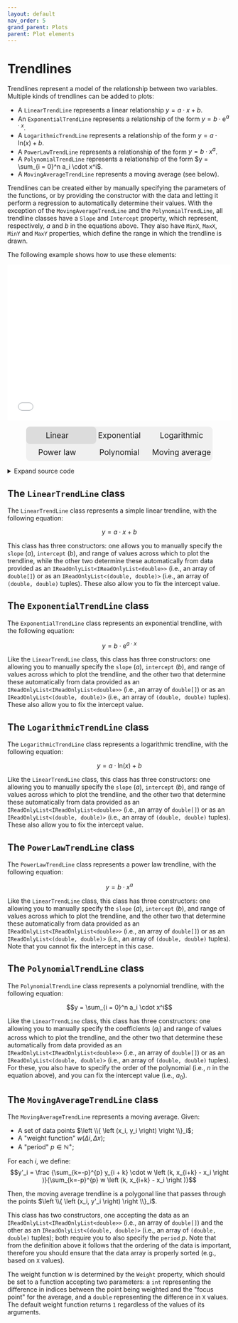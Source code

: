 ```yaml
---
layout: default
nav_order: 5
grand_parent: Plots
parent: Plot elements
---
```


# Trendlines

Trendlines represent a model of the relationship between two variables. Multiple kinds of trendlines can be added to plots: 

* A `LinearTrendLine` represents a linear relationship $y = a \cdot x + b$.
* An `ExponentialTrendLine` represents a relationship of the form $y = b \cdot \mathrm{e}^{a \cdot x}$.
* A `LogarithmicTrendLine` represents a relationship of the form $y = a \cdot \mathrm{ln} \left ( x \right ) + b$.
* A `PowerLawTrendLine` represents a relationship of the form $y = b \cdot x^a$.
* A `PolynomialTrendLine` represents a relationship of the form $y = \sum_{i = 0}^n a_i \cdot x^i$.
* A `MovingAverageTrendLine` represents a moving average (see below).

Trendlines can be created either by manually specifying the parameters of the functions, or by providing the constructor with the data and letting it perform a regression to automatically determine their values. With the exception of the `MovingAverageTrendLine` and the `PolynomialTrendLine`, all trendline classes have a `Slope` and `Intercept` property, which represent, respectively, $a$ and $b$ in the equations above. They also have `MinX`, `MaxX`, `MinY` and `MaxY` properties, which define the range in which the trendline is drawn.

The following example shows how to use these elements:

<div class="code-example">

<style>
    .radio
    {
        display: none;
    }

    .radioLabel
    {
        display: inline-block;
        padding-top: 0.5em;
        padding-bottom: 0.5em;
        border-radius: 0.5em;
        width: 8em;
        text-align: center;
        font-size: 1.25em;
        cursor: pointer;
    }
</style>

<iframe src="assets/images/plots/linearTrendline.svg" style="width: 100%; height: 25em; border: 0px solid black; display: block" id="linearTrendline"></iframe>
<iframe src="assets/images/plots/exponentialTrendline.svg" style="width: 100%; height: 25em; border: 0px solid black; display: none" id="exponentialTrendline"></iframe>
<iframe src="assets/images/plots/logarithmicTrendline.svg" style="width: 100%; height: 25em; border: 0px solid black; display: none" id="logarithmicTrendline"></iframe>
<iframe src="assets/images/plots/powerLawTrendline.svg" style="width: 100%; height: 25em; border: 0px solid black; display: none" id="powerLawTrendline"></iframe>
<iframe src="assets/images/plots/polynomialTrendline.svg" style="width: 100%; height: 25em; border: 0px solid black; display: none" id="polynomialTrendline"></iframe>
<iframe src="assets/images/plots/movingAverageTrendline.svg" style="width: 100%; height: 25em; border: 0px solid black; display: none" id="movingAverageTrendline"></iframe>

<p style="text-align: center; position: relative">
    <span style="display: inline-block; width: 24em; background: rgb(240, 240, 240); padding-top: 1em; padding-bottom: 1em; border-radius: 0.5em; position: absolute; top: 0; left: calc(50% - 12em); font-size: 1.25em; z-index: -1">&nbsp;<br />&nbsp;</span>
    <span style="display: inline-block; width: 8em; background: rgb(220, 220, 220); padding: 0.5em; border-radius: 0.5em; position: absolute; top: 0; left: calc(50% - 12em); font-size: 1.25em; z-index: -1; transition: left 200ms ease-in-out, top 200ms ease-in-out" id="itemSelector">&nbsp;</span>
    <input type="radio" name="displayItem" id="linearTrendlineButton" checked class="radio"><label for="linearTrendlineButton" class="radioLabel">Linear</label><input type="radio" name="displayItem" id="exponentialTrendlineButton" class="radio"><label for="exponentialTrendlineButton" class="radioLabel">Exponential</label><input type="radio" name="displayItem" id="logarithmicTrendlineButton" class="radio"><label for="logarithmicTrendlineButton" class="radioLabel">Logarithmic</label><br />
    <input type="radio" name="displayItem" id="powerLawTrendlineButton" checked class="radio"><label for="powerLawTrendlineButton" class="radioLabel">Power law</label><input type="radio" name="displayItem" id="polynomialTrendlineButton" class="radio"><label for="polynomialTrendlineButton" class="radioLabel">Polynomial</label><input type="radio" name="displayItem" id="movingAverageTrendlineButton" class="radio"><label for="movingAverageTrendlineButton" class="radioLabel">Moving average</label>
</p>

<script>
    function showHide()
    {
        if (document.getElementById("linearTrendlineButton").checked)
        {
            document.getElementById("linearTrendline").style.display = "block";
            document.getElementById("exponentialTrendline").style.display = "none";
            document.getElementById("logarithmicTrendline").style.display = "none";
            document.getElementById("powerLawTrendline").style.display = "none";
            document.getElementById("polynomialTrendline").style.display = "none";
            document.getElementById("movingAverageTrendline").style.display = "none";
            document.getElementById("itemSelector").style.left = "calc(50% - 12em)";
            document.getElementById("itemSelector").style.top = "0";
        }
        else if (document.getElementById("exponentialTrendlineButton").checked)
        {
            document.getElementById("linearTrendline").style.display = "none";
            document.getElementById("exponentialTrendline").style.display = "block";
            document.getElementById("logarithmicTrendline").style.display = "none";
            document.getElementById("powerLawTrendline").style.display = "none";
            document.getElementById("polynomialTrendline").style.display = "none";
            document.getElementById("movingAverageTrendline").style.display = "none";
            document.getElementById("itemSelector").style.left = "calc(50% - 4em)";
            document.getElementById("itemSelector").style.top = "0";
        }
        else if (document.getElementById("logarithmicTrendlineButton").checked)
        {
            document.getElementById("linearTrendline").style.display = "none";
            document.getElementById("exponentialTrendline").style.display = "none";
            document.getElementById("logarithmicTrendline").style.display = "block";
            document.getElementById("powerLawTrendline").style.display = "none";
            document.getElementById("polynomialTrendline").style.display = "none";
            document.getElementById("movingAverageTrendline").style.display = "none";
            document.getElementById("itemSelector").style.left = "calc(50% + 4em)";
            document.getElementById("itemSelector").style.top = "0";
        }
        else if (document.getElementById("powerLawTrendlineButton").checked)
        {
            document.getElementById("linearTrendline").style.display = "none";
            document.getElementById("exponentialTrendline").style.display = "none";
            document.getElementById("logarithmicTrendline").style.display = "none";
            document.getElementById("powerLawTrendline").style.display = "block";
            document.getElementById("polynomialTrendline").style.display = "none";
            document.getElementById("movingAverageTrendline").style.display = "none";
            document.getElementById("itemSelector").style.left = "calc(50% - 12em)";
            document.getElementById("itemSelector").style.top = "50%";
        }
        else if (document.getElementById("polynomialTrendlineButton").checked)
        {
            document.getElementById("linearTrendline").style.display = "none";
            document.getElementById("exponentialTrendline").style.display = "none";
            document.getElementById("logarithmicTrendline").style.display = "none";
            document.getElementById("powerLawTrendline").style.display = "none";
            document.getElementById("polynomialTrendline").style.display = "block";
            document.getElementById("movingAverageTrendline").style.display = "none";
            document.getElementById("itemSelector").style.left = "calc(50% - 4em)";
            document.getElementById("itemSelector").style.top = "50%";
        }
        else if (document.getElementById("movingAverageTrendlineButton").checked)
        {
            document.getElementById("linearTrendline").style.display = "none";
            document.getElementById("exponentialTrendline").style.display = "none";
            document.getElementById("logarithmicTrendline").style.display = "none";
            document.getElementById("powerLawTrendline").style.display = "none";
            document.getElementById("polynomialTrendline").style.display = "none";
            document.getElementById("movingAverageTrendline").style.display = "block";
            document.getElementById("itemSelector").style.left = "calc(50% + 4em)";
            document.getElementById("itemSelector").style.top = "50%";
        }
    }

    document.getElementById("linearTrendlineButton").onclick = showHide;
    document.getElementById("exponentialTrendlineButton").onclick = showHide;
    document.getElementById("logarithmicTrendlineButton").onclick = showHide;
    document.getElementById("powerLawTrendlineButton").onclick = showHide;
    document.getElementById("polynomialTrendlineButton").onclick = showHide;
    document.getElementById("movingAverageTrendlineButton").onclick = showHide;
</script>

</div>
<details markdown="block">
<summary>
    Expand source code
  </summary>
  {: .text-delta }
{% highlight CSharp %}
using VectSharp;
using VectSharp.Plots;
using VectSharp.SVG;

// Linear trendline
{
    // Create some random data.
    Random rnd = new Random();
    double[][] data = (from el in Enumerable.Range(0, 20) select new double[] { el, 3 + el * 2 + rnd.NextDouble() * 10 }).ToArray();

    // Create a linear coordinate system.
    LinearCoordinateSystem2D coordinateSystem = new LinearCoordinateSystem2D(data, 350, 250);

    // Create a plot element drawing the data points.
    ScatterPoints<IReadOnlyList<double>> points = new ScatterPoints<IReadOnlyList<double>>(data, coordinateSystem);

    // Create the trendline.
    LinearTrendLine trendLine = new LinearTrendLine(data, coordinateSystem);

    // Create the plot.
    Plot plot = new Plot();

    // Add the points and the trendline to the plot.
    plot.AddPlotElements(points, trendLine);

    // Render the plot to a Page and save it as an SVG document.
    Page pag = plot.Render();
    pag.SaveAsSVG("linearTrendline.svg");
}

// Exponential trendline
{
    // Create some random data.
    Random rnd = new Random();
    double[][] data = (from el in Enumerable.Range(0, 20) select new double[] { el, 3 * Math.Exp(el * 0.15) + rnd.NextDouble() * 10 }).ToArray();

    // Create a linear coordinate system.
    LinearCoordinateSystem2D coordinateSystem = new LinearCoordinateSystem2D(data, 350, 250);

    // Create a plot element drawing the data points.
    ScatterPoints<IReadOnlyList<double>> points = new ScatterPoints<IReadOnlyList<double>>(data, coordinateSystem);

    // Create the trendline.
    ExponentialTrendLine trendLine = new ExponentialTrendLine(data, coordinateSystem);

    // Create the plot.
    Plot plot = new Plot();

    // Add the points and the trendline to the plot.
    plot.AddPlotElements(points, trendLine);

    // Render the plot to a Page and save it as an SVG document.
    Page pag = plot.Render();
    pag.SaveAsSVG("exponentialTrendline.svg");
}

// Logarithmic trendline
{
    // Create some random data.
    Random rnd = new Random();
    double[][] data = (from el in Enumerable.Range(1, 20) select new double[] { el, 3 + 2 * Math.Log(el) + rnd.NextDouble() * 2 }).ToArray();

    // Create a linear coordinate system.
    LinearCoordinateSystem2D coordinateSystem = new LinearCoordinateSystem2D(data, 350, 250);

    // Create a plot element drawing the data points.
    ScatterPoints<IReadOnlyList<double>> points = new ScatterPoints<IReadOnlyList<double>>(data, coordinateSystem);

    // Create the trendline.
    LogarithmicTrendLine trendLine = new LogarithmicTrendLine(data, coordinateSystem);

    // Create the plot.
    Plot plot = new Plot();

    // Add the points and the trendline to the plot.
    plot.AddPlotElements(points, trendLine);

    // Render the plot to a Page and save it as an SVG document.
    Page pag = plot.Render();
    pag.SaveAsSVG("logarithmicTrendline.svg");
}

// Power law trendline
{
    // Create some random data.
    Random rnd = new Random();
    double[][] data = (from el in Enumerable.Range(1, 20) select new double[] { el, 2 * Math.Pow(el, 0.5) + rnd.NextDouble() * 2 }).ToArray();

    // Create a linear coordinate system.
    LinearCoordinateSystem2D coordinateSystem = new LinearCoordinateSystem2D(data, 350, 250);

    // Create a plot element drawing the data points.
    ScatterPoints<IReadOnlyList<double>> points = new ScatterPoints<IReadOnlyList<double>>(data, coordinateSystem);

    // Create the trendline.
    PowerLawTrendLine trendLine = new PowerLawTrendLine(data, coordinateSystem);

    // Create the plot.
    Plot plot = new Plot();

    // Add the points and the trendline to the plot.
    plot.AddPlotElements(points, trendLine);

    // Render the plot to a Page and save it as an SVG document.
    Page pag = plot.Render();
    pag.SaveAsSVG("powerLawTrendline.svg");
}

// Polynomal trendline
{
    // Create some random data.
    Random rnd = new Random();
    double[][] data = (from el in Enumerable.Range(1, 20) select new double[] { el, 1 + 10 * el - 1.2 * Math.Pow(el, 2) + 0.04 * Math.Pow(el, 3) + rnd.NextDouble() * 10 }).ToArray();

    // Create a linear coordinate system.
    LinearCoordinateSystem2D coordinateSystem = new LinearCoordinateSystem2D(data, 350, 250);

    // Create a plot element drawing the data points.
    ScatterPoints<IReadOnlyList<double>> points = new ScatterPoints<IReadOnlyList<double>>(data, coordinateSystem);

    // Create the trendline.
    PolynomialTrendLine trendLine = new PolynomialTrendLine(data, 3, coordinateSystem);

    // Create the plot.
    Plot plot = new Plot();

    // Add the points and the trendline to the plot.
    plot.AddPlotElements(points, trendLine);

    // Render the plot to a Page and save it as an SVG document.
    Page pag = plot.Render();
    pag.SaveAsSVG("polynomialTrendline.svg");
}

// Moving average trendline
{
    // Create some random data.
    Random rnd = new Random();
    double[][] data = (from el in Enumerable.Range(1, 20) select new double[] { el, 1 + 10 * el - 1.2 * Math.Pow(el, 2) + 0.04 * Math.Pow(el, 3) + rnd.NextDouble() * 5 }).ToArray();

    // Create a linear coordinate system.
    LinearCoordinateSystem2D coordinateSystem = new LinearCoordinateSystem2D(data, 350, 250);

    // Create a plot element drawing the data points.
    ScatterPoints<IReadOnlyList<double>> points = new ScatterPoints<IReadOnlyList<double>>(data, coordinateSystem);

    // Create the trendline.
    MovingAverageTrendLine trendLine = new MovingAverageTrendLine(data, 2, coordinateSystem);

    // Create the plot.
    Plot plot = new Plot();

    // Add the points and the trendline to the plot.
    plot.AddPlotElements(points, trendLine);

    // Render the plot to a Page and save it as an SVG document.
    Page pag = plot.Render();
    pag.SaveAsSVG("movingAverageTrendline.svg");
}
{% endhighlight %}
</details>

## The `LinearTrendLine` class

The `LinearTrendLine` class represents a simple linear trendline, with the following equation:

$$y = a \cdot x + b$$

This class has three constructors: one allows you to manually specify the `slope` ($a$), `intercept` ($b$), and range of values across which to plot the trendline, while the other two determine these automatically from data provided as an `IReadOnlyList<IReadOnlyList<double>>` (i.e., an array of `double[]`) or as an `IReadOnlyList<(double, double)>` (i.e., an array of `(double, double)` tuples). These also allow you to fix the intercept value.

## The `ExponentialTrendLine` class

The `ExponentialTrendLine` class represents an exponential trendline, with the following equation:

$$y = b \cdot \mathrm{e}^{a \cdot x}$$

Like the `LinearTrendLine` class, this class has three constructors: one allowing you to manually specify the `slope` ($a$), `intercept` ($b$), and range of values across which to plot the trendline, and the other two that determine these automatically from data provided as an `IReadOnlyList<IReadOnlyList<double>>` (i.e., an array of `double[]`) or as an `IReadOnlyList<(double, double)>` (i.e., an array of `(double, double)` tuples). These also allow you to fix the intercept value.

## The `LogarithmicTrendLine` class

The `LogarithmicTrendLine` class represents a logarithmic trendline, with the following equation:

$$y = a \cdot \mathrm{ln} \left ( x \right ) + b$$

Like the `LinearTrendLine` class, this class has three constructors: one allowing you to manually specify the `slope` ($a$), `intercept` ($b$), and range of values across which to plot the trendline, and the other two that determine these automatically from data provided as an `IReadOnlyList<IReadOnlyList<double>>` (i.e., an array of `double[]`) or as an `IReadOnlyList<(double, double)>` (i.e., an array of `(double, double)` tuples). These also allow you to fix the intercept value.

## The `PowerLawTrendLine` class

The `PowerLawTrendLine` class represents a power law trendline, with the following equation:

$$y = b \cdot x^a$$

Like the `LinearTrendLine` class, this class has three constructors: one allowing you to manually specify the `slope` ($a$), `intercept` ($b$), and range of values across which to plot the trendline, and the other two that determine these automatically from data provided as an `IReadOnlyList<IReadOnlyList<double>>` (i.e., an array of `double[]`) or as an `IReadOnlyList<(double, double)>` (i.e., an array of `(double, double)` tuples). Note that you cannot fix the intercept in this case.

## The `PolynomialTrendLine` class

The `PolynomialTrendLine` class represents a polynomial trendline, with the following equation:

$$y = \sum_{i = 0}^n a_i \cdot x^i$$

Like the `LinearTrendLine` class, this class has three constructors: one allowing you to manually specify the coefficients ($a_i$) and range of values across which to plot the trendline, and the other two that determine these automatically from data provided as an `IReadOnlyList<IReadOnlyList<double>>` (i.e., an array of `double[]`) or as an `IReadOnlyList<(double, double)>` (i.e., an array of `(double, double)` tuples). For these, you also have to specify the order of the polynomial (i.e., $n$ in the equation above), and you can fix the intercept value (i.e., $a_0$).

## The `MovingAverageTrendLine` class

The `MovingAverageTrendLine` represents a moving average. Given:

* A set of data points $\left \\{ \left (x_i, y_i \right) \right \\}_i$;
* A "weight function" $w(\Delta i, \Delta x )$;
* A "period" $p \in \mathbb{N^+}$;

For each $i$, we define:
$$y'_i = \frac {\sum_{k=-p}^{p} y_{i + k} \cdot w \left (k, x_{i+k} - x_i \right )}{\sum_{k=-p}^{p} w \left (k, x_{i+k} - x_i \right )}$$

Then, the moving average trendline is a polygonal line that passes through the points $\left \\{ \left (x_i, y'_i \right) \right \\}_i$.

This class has two constructors, one accepting the data as an `IReadOnlyList<IReadOnlyList<double>>` (i.e., an array of `double[]`) and the other as an `IReadOnlyList<(double, double)>` (i.e., an array of `(double, double)` tuples); both require you to also specify the `period` $p$. Note that from the definition above it follows that the ordering of the data is important, therefore you should ensure that the data array is properly sorted (e.g., based on `X` values).

The weight function $w$ is determined by the `Weight` property, which should be set to a function accepting two parameters: a `int` representing the difference in indices between the point being weighted and the "focus point" for the average, and a `double` representing the difference in `X` values. The default weight function returns `1` regardless of the values of its arguments.

